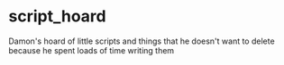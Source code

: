 # script_hoard
Damon's hoard of little scripts and things that he doesn't want to delete because he spent loads of time writing them
